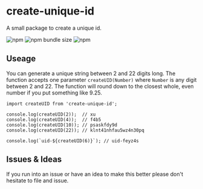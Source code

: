 # create-unique-id
A small package to create a unique id.

![npm](https://img.shields.io/npm/v/create-unique-id) ![npm bundle size](https://img.shields.io/bundlephobia/min/create-unique-id) ![npm](https://img.shields.io/npm/dm/create-unique-id)

## Useage
You can generate a unique string between 2 and 22 digits long. The function accepts one parameter `createUID(Number)` where `Number` is any digit between 2 and 22. The function will round down to the closest whole, even number if you put something like 9.25.

```
import createUID from 'create-unique-id';

console.log(createUID(2));  // xu
console.log(createUID(4));  // f4b5
console.log(createUID(10)); // psaskfdy9d
console.log(createUID(22)); // klnt41nhfau5wz4n30pq

console.log(`uid-${createUID(6)}`); // uid-feyz4s
```

## Issues & Ideas
If you run into an issue or have an idea to make this better please don't hesitate to file and issue.
